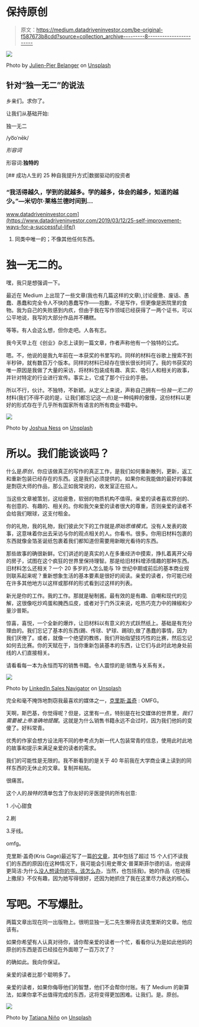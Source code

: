 # 保持原创

> 原文：<https://medium.datadriveninvestor.com/be-original-f587673b8cdd?source=collection_archive---------8----------------------->

![](img/21d813a8be319b23b97b22b16016ecf7.png)

Photo by [Julien-Pier Belanger](https://unsplash.com/@julienpier?utm_source=medium&utm_medium=referral) on [Unsplash](https://unsplash.com?utm_source=medium&utm_medium=referral)

## 针对“独一无二”的说法

乡亲们。求你了。

让我们从基础开始:

独一无二

/yo͞oˈnēk/

*形容词*

形容词:**独特的**

[](https://www.datadriveninvestor.com/2019/03/12/25-self-improvement-ways-for-a-successful-life/) [## 成功人生的 25 种自我提升方式|数据驱动的投资者

### “我活得越久，学到的就越多。学的越多，体会的越多，知道的越少。”―米切尔·莱格兰德时间到…

www.datadriveninvestor.com](https://www.datadriveninvestor.com/2019/03/12/25-self-improvement-ways-for-a-successful-life/) 

1.  同类中唯一的；不像其他任何东西。

# 独一无二的。

嘿，我只是想强调一下。

最近在 Medium 上出现了一些文章(我也有几篇这样的文章),讨论疲惫、废话、愚蠢、愚蠢和完全令人不快的愚蠢写作——抱歉，不是写作，但更像是医院里的食物。我为自己的失败感到内疚，但由于我在写作领域已经获得了一两个证书，可以公平地说，我写的大部分作品并不糟糕。

等等。有人会这么想，但你走吧。人各有志。

我今天早上在《创业》杂志上读到一篇文章，作者声称他有一个独特的公式。

嗯。不，他说的是我九年前在一本获奖的书里写的。同样的材料在谷歌上搜索不到半秒钟，就有数百万个版本。同样的材料已经存在很长很长时间了。我的书获奖的唯一原因是我做了大量的采访，将材料包装成有趣、真实、吸引人和相关的故事，并针对特定的行业进行宣传。事实上，它成了那个行业的手册。

所以不行，伙计。不独特，不新颖。从定义上来说，声称自己拥有一份*独一无二的*材料(我们不得不说的是，让我们都忘记这一点)是一种纯粹的傲慢，这份材料以更好的形式存在于几乎所有国家所有语言的所有商业书籍中。

![](img/d80d1276e342e70c86ff7c41fa55a114.png)

Photo by [Joshua Ness](https://unsplash.com/@theexplorerdad?utm_source=medium&utm_medium=referral) on [Unsplash](https://unsplash.com?utm_source=medium&utm_medium=referral)

# 所以。我们能谈谈吗？

什么是*原创*，你应该做真正的写作的真正工作，是我们如何重新散列，更新，返工和重新包装已经存在的东西。这是我们必须提供的。如果你和我能做的最好的事就是剽窃大师的作品，那么正如我常说的，收发室正在招人。

当这些文章被策划，这给疲惫，软弱的物质机构不值得。亲爱的读者喜欢原创的、有创意的、有趣的、相关的。你和我欠亲爱的读者很大的尊重，否则亲爱的读者不会给我们眼球，这支付租金。

你的礼物，我的礼物，我们彼此欠下的工作就是*原始思维模式*。没有人发表的故事，这意味着你出去采访与你的观点相关的人。你看书。很多。你用旧材料包裹的东西就像金箔圣诞纸包裹着我们都知道但需要用新眼光看待的东西。

那些故事的确很新鲜。它们讲述的是真实的人在多重经济中摸索，挣扎着离开父母的房子，试图在这个疯狂的世界里保持理智。那是给旧材料增添情趣的那种东西。旧材料怎么还相关？一个 20 多岁的人怎么能与 19 世纪中期或前后的基本商业规则联系起来呢？重新想象生活的基本要素是很好的阅读。亲爱的读者，你可能已经在许多其他地方以这样或那样的形式看到过这样的列表。

新光是你的工作。我的工作。那就是秘制酱。最有效的是有趣、自嘲和现代的见解，这很像吃炒鸡蛋和腌西瓜皮，或者对于门外汉来说，吃热巧克力中的辣椒和少量沙普斯。

惊喜，喜悦，一个全新的爆炸，让旧材料以有意义的方式跃然纸上。基础是有充分理由的。我们忘记了基本的东西(踢、传球、铲球、踢球),做了愚蠢的事情，因为我们厌倦了。或者，就像一个绝望的教练，我们开始指望技巧性的比赛，然后忘记如何去比赛。你的天赋在于，当你重新包装基本的东西，让它们与此时此地身处前线的人们直接相关。

请看看每一本为永恒而写的销售书籍。令人震惊的是:销售与关系有关。

![](img/ffcb966facfb11f567b271ac36b29eb4.png)

Photo by [LinkedIn Sales Navigator](https://unsplash.com/@linkedinsalesnavigator?utm_source=medium&utm_medium=referral) on [Unsplash](https://unsplash.com?utm_source=medium&utm_medium=referral)

完全和毫不掩饰地剽窃我最喜欢的媒体之一，[克里斯·盖奇](https://medium.com/u/67d9cdce33af?source=post_page-----f587673b8cdd--------------------------------) : OMFG。

天啊，斯巴基，你觉得呢？但是，这里有一点，特别是在社交媒体的世界里，*我们需要被上帝准确地提醒*。这就是为什么销售书籍永远不会过时，因为我们他妈的变傻了。好料常青。

优秀的作家会想方设法用不同的参考点为新一代人包装常青的信息，使用此时此地的故事和提示来满足亲爱的读者的需求。

我们的可能性是无限的。我不断看到的是关于 40 年前我在大学商业课上读到的同样东西的无休止的文章。复制并粘贴。

很痛苦。

这个人的*独特的*清单包含了你友好的牙医提供的所有创意:

1 .小心甜食

2.刷

3.牙线。

omfg。

克里斯·盖奇(Kris Gage)最近写了一篇[的文章](https://medium.com/swlh/why-your-writing-isnt-doing-well-f429837ca3f2)，其中包括了超过 15 个人们不读我们的东西的原因(在这种情况下，我可能会引用史蒂文·普莱斯菲尔德的话，他说得更简洁:为什么[没人想读你的书，该怎么办](https://www.amazon.com/Nobody-Wants-Read-Your-Tough-Love/dp/1936891492/ref=asc_df_1936891492/?tag=hyprod-20&linkCode=df0&hvadid=312034012759&hvpos=1o1&hvnetw=g&hvrand=13828207666544993657&hvpone=&hvptwo=&hvqmt=&hvdev=c&hvdvcmdl=&hvlocint=&hvlocphy=9028791&hvtargid=pla-322465770153&psc=1)，当然，也包括我)。她的作品《在地板上撒尿》不仅有趣，因为她写得很好，还因为她抓住了我在这里尽力表达的核心。

# 写吧。不写爆肚。

两篇文章出现在同一出版物上。很明显独一无二先生懒得去读克里斯的文章。他应该有。

如果你希望有人认真对待你，请你帮亲爱的读者一个忙，看看你认为是如此他妈的原创的东西是否已经挂在外面晾了一百万次了？

的确如此。我向你保证。

亲爱的读者比那个聪明多了。

亲爱的读者，如果你侮辱他们的智慧，他们不会帮你付账。有了 Medium 的新算法，如果你拿不出值得完成的东西，这将变得更加困难。让我们。是。原创。

![](img/69087cc321b49e033a029714d3b94e1c.png)

Photo by [Tatiana Niño](https://unsplash.com/@agencia1810?utm_source=medium&utm_medium=referral) on [Unsplash](https://unsplash.com?utm_source=medium&utm_medium=referral)